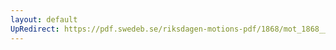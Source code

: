 ```yaml
---
layout: default
UpRedirect: https://pdf.swedeb.se/riksdagen-motions-pdf/1868/mot_1868__fk__00079/mot_1868__fk__00079_001.pdf
---
```

